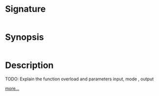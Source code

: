 # Signature
```vikid-signature
```

# Synopsis
```vikid-synopsis
```

# Description
TODO: Explain the function overload and parameters input, mode , output

[more...](https://en.wikipedia.org/wiki/Letter_case)